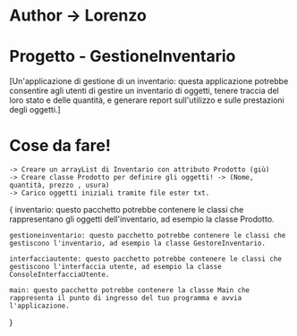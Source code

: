 # Author -> Lorenzo

# Progetto - GestioneInventario
[Un'applicazione di gestione di un inventario: questa applicazione potrebbe consentire agli utenti di gestire un inventario di oggetti, tenere traccia del loro stato e delle quantità, e generare report sull'utilizzo e sulle prestazioni degli oggetti.]

# Cose da fare! 
    -> Creare un arrayList di Inventario con attributo Prodotto (giù)
    -> Creare classe Prodotto per definire gli oggetti! -> (Nome, quantità, prezzo , usura)
    -> Carico oggetti iniziali tramite file ester txt.
    
{
    inventario: questo pacchetto potrebbe contenere le classi che rappresentano gli oggetti dell'inventario, ad esempio la classe Prodotto.

    gestioneinventario: questo pacchetto potrebbe contenere le classi che gestiscono l'inventario, ad esempio la classe GestoreInventario.

    interfacciautente: questo pacchetto potrebbe contenere le classi che gestiscono l'interfaccia utente, ad esempio la classe ConsoleInterfacciaUtente.

    main: questo pacchetto potrebbe contenere la classe Main che rappresenta il punto di ingresso del tuo programma e avvia l'applicazione.
}